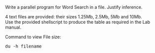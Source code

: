 Write a parallel program for Word Search in a file. Justify inference.  

4 text files are provided: their sizes 1.25Mb, 2.5Mb, 5Mb and 10Mb.  
Use the provided shellscript to produce the table as required in the Lab manual.  

Command to view File size:  
<pre>du -h filename</pre>

